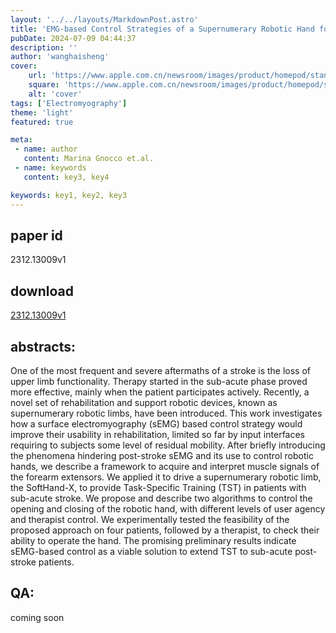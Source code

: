 ```yaml
---
layout: '../../layouts/MarkdownPost.astro'
title: 'EMG-based Control Strategies of a Supernumerary Robotic Hand for the Rehabilitation of Sub-Acute Stroke Patients: Proof of Concept'
pubDate: 2024-07-09 04:44:37
description: ''
author: 'wanghaisheng'
cover:
    url: 'https://www.apple.com.cn/newsroom/images/product/homepod/standard/Apple-HomePod-hero-230118_big.jpg.large_2x.jpg'
    square: 'https://www.apple.com.cn/newsroom/images/product/homepod/standard/Apple-HomePod-hero-230118_big.jpg.large_2x.jpg'
    alt: 'cover'
tags: ['Electromyography'] 
theme: 'light'
featured: true

meta:
 - name: author
   content: Marina Gnocco et.al.
 - name: keywords
   content: key3, key4

keywords: key1, key2, key3
---
```


## paper id
2312.13009v1
## download
[2312.13009v1](http://arxiv.org/abs/2312.13009v1)
## abstracts:
One of the most frequent and severe aftermaths of a stroke is the loss of upper limb functionality. Therapy started in the sub-acute phase proved more effective, mainly when the patient participates actively. Recently, a novel set of rehabilitation and support robotic devices, known as supernumerary robotic limbs, have been introduced. This work investigates how a surface electromyography (sEMG) based control strategy would improve their usability in rehabilitation, limited so far by input interfaces requiring to subjects some level of residual mobility. After briefly introducing the phenomena hindering post-stroke sEMG and its use to control robotic hands, we describe a framework to acquire and interpret muscle signals of the forearm extensors. We applied it to drive a supernumerary robotic limb, the SoftHand-X, to provide Task-Specific Training (TST) in patients with sub-acute stroke. We propose and describe two algorithms to control the opening and closing of the robotic hand, with different levels of user agency and therapist control. We experimentally tested the feasibility of the proposed approach on four patients, followed by a therapist, to check their ability to operate the hand. The promising preliminary results indicate sEMG-based control as a viable solution to extend TST to sub-acute post-stroke patients.
## QA:
coming soon
